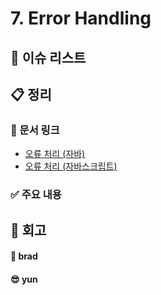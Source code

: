 # 7. Error Handling

## :pushpin: 이슈 리스트

## :clipboard: 정리

### :link: 문서 링크

- [오류 처리 (자바)](./heewhy_java.md)
- [오류 처리 (자바스크립트)](./brad_javascript.md)

### :white_check_mark: 주요 내용

## :pray: 회고

#### :bread: brad

#### :sunglasses: yun
